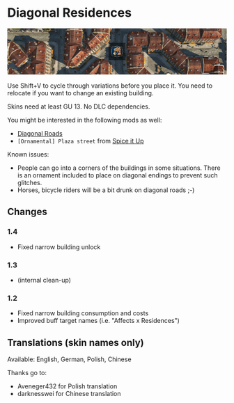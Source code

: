 # Diagonal Residences

![](./banner.png)

Use Shift+V to cycle through variations before you place it.
You need to relocate if you want to change an existing building.

Skins need at least GU 13.
No DLC dependencies.

You might be interested in the following mods as well: 
- [Diagonal Roads](https://www.nexusmods.com/anno1800/mods/164)
- `[Ornamental] Plaza street` from [Spice it Up](https://www.nexusmods.com/anno1800/mods/5)


Known issues:
- People can go into a corners of the buildings in some situations.
  There is an ornament included to place on diagonal endings to prevent such glitches.
- Horses, bicycle riders will be a bit drunk on diagonal roads ;-)

## Changes

### 1.4

- Fixed narrow building unlock

### 1.3

- (internal clean-up)

### 1.2

- Fixed narrow building consumption and costs
- Improved buff target names (i.e. "Affects x Residences")

## Translations (skin names only)

Available: English, German, Polish, Chinese

Thanks go to:
- Aveneger432 for Polish translation
- darknesswei for Chinese translation
